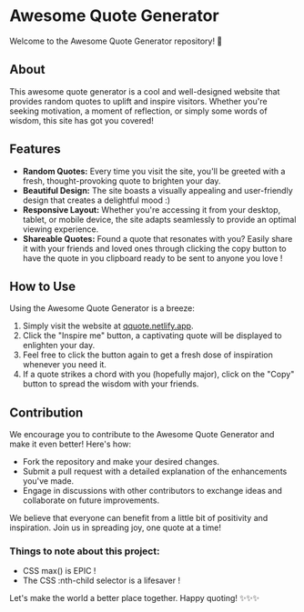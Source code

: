 # Awesome Quote Generator

Welcome to the Awesome Quote Generator repository! 🌟

## About

This awesome quote generator is a cool and well-designed website that provides random quotes to uplift and inspire visitors. Whether you're seeking motivation, a moment of reflection, or simply some words of wisdom, this site has got you covered!

## Features

- **Random Quotes:** Every time you visit the site, you'll be greeted with a fresh, thought-provoking quote to brighten your day.
- **Beautiful Design:** The site boasts a visually appealing and user-friendly design that creates a delightful mood :) 
- **Responsive Layout:** Whether you're accessing it from your desktop, tablet, or mobile device, the site adapts seamlessly to provide an optimal viewing experience.
- **Shareable Quotes:** Found a quote that resonates with you? Easily share it with your friends and loved ones through clicking the copy button to have the quote in you clipboard ready to be sent to anyone you love !

## How to Use

Using the Awesome Quote Generator is a breeze:

1. Simply visit the website at [qquote.netlify.app](https://www.awesomequotegenerator.com).
2. Click the "Inspire me" button, a captivating quote will be displayed to enlighten your day.
3. Feel free to click the button again to get a fresh dose of inspiration whenever you need it.
4. If a quote strikes a chord with you (hopefully major), click on the "Copy" button to spread the wisdom with your friends.

## Contribution

We encourage you to contribute to the Awesome Quote Generator and make it even better! Here's how:

- Fork the repository and make your desired changes.
- Submit a pull request with a detailed explanation of the enhancements you've made.
- Engage in discussions with other contributors to exchange ideas and collaborate on future improvements.

We believe that everyone can benefit from a little bit of positivity and inspiration. Join us in spreading joy, one quote at a time!

### Things to note about this project:

- CSS max() is EPIC !
- The CSS :nth-child selector is a lifesaver !

Let's make the world a better place together. Happy quoting! ✨✨✨